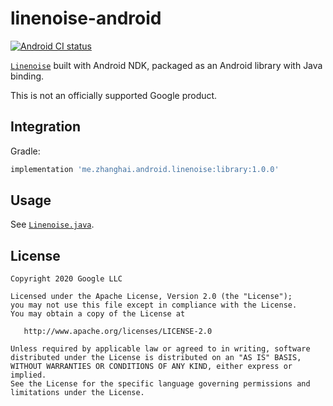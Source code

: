# linenoise-android

[![Android CI status](https://github.com/zhanghai/linenoise-android/workflows/Android%20CI/badge.svg)](https://github.com/zhanghai/linenoise-android/actions)

[`Linenoise`](https://github.com/antirez/linenoise) built with Android NDK, packaged as an Android library with Java binding.

This is not an officially supported Google product.

## Integration

Gradle:

```gradle
implementation 'me.zhanghai.android.linenoise:library:1.0.0'
```

## Usage

See [`Linenoise.java`](library/src/main/java/me/zhanghai/android/linenoise/Linenoise.java).

## License

    Copyright 2020 Google LLC

    Licensed under the Apache License, Version 2.0 (the "License");
    you may not use this file except in compliance with the License.
    You may obtain a copy of the License at

       http://www.apache.org/licenses/LICENSE-2.0

    Unless required by applicable law or agreed to in writing, software
    distributed under the License is distributed on an "AS IS" BASIS,
    WITHOUT WARRANTIES OR CONDITIONS OF ANY KIND, either express or implied.
    See the License for the specific language governing permissions and
    limitations under the License.
